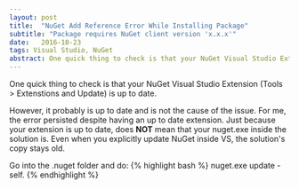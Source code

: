 ```yaml
---
layout: post
title:  "NuGet Add Reference Error While Installing Package"
subtitle: "Package requires NuGet client version 'x.x.x'"
date:   2016-10-23
tags: Visual Studio, NuGet
abstract: One quick thing to check is that your NuGet Visual Studio Extension (Tools > Extenstions and Update) is up to date.
---
```

One quick thing to check is that your NuGet Visual Studio Extension (Tools > Extenstions and Update) is up to date.

However, it probably is up to date and is not the cause of the issue. For me, the error persisted despite having an up to date extension. Just because your extension is up to date, does **NOT** mean that your nuget.exe inside the solution is. Even when you explicitly update NuGet inside VS, the solution's copy stays old.

Go into the .nuget folder and do: 
{% highlight bash %}
nuget.exe update -self.
{% endhighlight %}